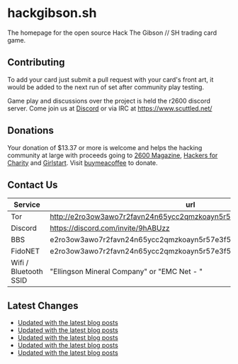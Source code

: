 # hackgibson.sh
The homepage for the open source Hack The Gibson // SH trading card game.


## Contributing

To add your card just submit a pull request with your card's front art, it would be added to the next run of set after community play testing.

Game play and discussions over the project is held the r2600 discord server. Come join us at [Discord](https://discord.com/invite/9hABUzz) or via IRC at https://www.scuttled.net/


## Donations

Your donation of $13.37 or more is welcome and helps the hacking community at large with proceeds going to [2600 Magazine](https://2600.com/), [Hackers for Charity](https://hackersforcharity.org) and [Girlstart](https://girlstart.org).  Visit [buymeacoffee](https://www.buymeacoffee.com/hackgibson.sh) to donate.


## Contact Us

Service | url
-|-
Tor | http://e2ro3ow3awo7r2favn24n65ycc2qmzkoayn5r57e3f56nvjwdcgg32ad.onion
Discord | https://discord.com/invite/9hABUzz
BBS | e2ro3ow3awo7r2favn24n65ycc2qmzkoayn5r57e3f56nvjwdcgg32ad.onion:23
FidoNET | e2ro3ow3awo7r2favn24n65ycc2qmzkoayn5r57e3f56nvjwdcgg32ad.onion:24554
Wifi / Bluetooth SSID | "Ellingson Mineral Company" or "EMC Net - <fidonet address>"

## Latest Changes
<!-- BLOG-POST-LIST:START -->
- [Updated with the latest blog posts](https://github.com/DFW2600/hackgibson.sh/commit/d41b1500dfe7ad63f149276bc8179cd5516026d9)
- [Updated with the latest blog posts](https://github.com/DFW2600/hackgibson.sh/commit/59f9cf12d3a25d7e7646b7994b3ad3eed6041cd5)
- [Updated with the latest blog posts](https://github.com/DFW2600/hackgibson.sh/commit/7a37600b1f924fea8dff1e8478d687f47982a38d)
- [Updated with the latest blog posts](https://github.com/DFW2600/hackgibson.sh/commit/0a24fe9260008e3b0c2644733e7403262aeb45b7)
- [Updated with the latest blog posts](https://github.com/DFW2600/hackgibson.sh/commit/545acb52c8acd48d50a17c59677fab8a4e15fc22)
<!-- BLOG-POST-LIST:END -->
